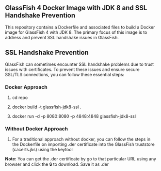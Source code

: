## GlassFish 4 Docker Image with JDK 8 and SSL Handshake Prevention

This repository contains a Dockerfile and associated files to build a Docker image for GlassFish 4 with JDK 8. 
The primary focus of this image is to address and prevent SSL handshake issues in GlassFish.

## SSL Handshake Prevention

GlassFish can sometimes encounter SSL handshake problems due to trust issues with certificates. To prevent these issues and ensure secure SSL/TLS connections, you can follow these essential steps:

### Docker Approach

1. cd repo

2. docker build -t glassfish-jdk8-ssl .

3. docker run -d -p 8080:8080 -p 4848:4848 glassfish-jdk8-ssl

 ### Without Docker Approach  

 1. For a traditional approach without docker, you can follow the steps in the Dockerfile on importing .der certificate into the GlassFish truststore (cacerts.jks) using the keytool

**Note:** You can get the .der certificate by go to that particular URL using any browser and click the :lock: to download. Save it as .der



